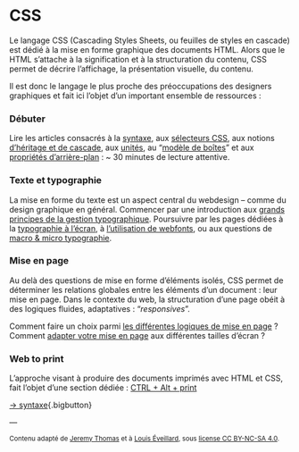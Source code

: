 # CSS

Le langage CSS (Cascading Styles Sheets, ou feuilles de styles en cascade) est dédié à la mise en forme graphique des documents HTML. Alors que le HTML s’attache à la signification et à la structuration du contenu, CSS permet de décrire l’affichage, la présentation visuelle, du contenu.

Il est donc le langage le plus proche des préoccupations des designers graphiques et fait ici l’objet d’un important ensemble de ressources :

### Débuter

Lire les articles consacrés à la [syntaxe](syntax), aux [sélecteurs CSS](selectors), aux  notions [d’héritage et de cascade](inheritance), aux [unités](units), au “[modèle de boîtes](box)” et aux [propriétés d’arrière-plan](background) : ~ 30 minutes de lecture attentive.

### Texte et typographie

La mise en forme du texte est un aspect central du webdesign – comme du design graphique en général. Commencer par une introduction aux [grands principes de la gestion typographique](text). Poursuivre par les pages dédiées à la [typographie à l’écran](../typo/), à [l’utilisation de webfonts](../typo/macromicro/), ou aux questions de [macro & micro typographie](../typo/macromicro/).

### Mise en page

Au delà des questions de mise en forme d’éléments isolés, CSS permet de déterminer les relations globales entre les éléments d’un document : leur mise en page. Dans le contexte du web, la structuration d’une page obéit à des logiques fluides, adaptatives : “*responsives*”.

Comment faire un choix parmi [les différentes logiques de mise en page](layout) ?    
Comment [adapter votre mise en page](../rwd) aux différentes tailles d’écran ?

### Web to print

L’approche visant à produire des documents imprimés avec HTML et CSS, fait l’objet d’une section dédiée : [CTRL + Alt + print](../ctrl-alt-print/)

[→ syntaxe](syntax/){.bigbutton}

—

<small>Contenu adapté de [Jeremy Thomas](https://marksheet.io) et à [Louis Éveillard](http://pca.louiseveillard.com/),  sous [license CC BY-NC-SA 4.0](https://creativecommons.org/licenses/by-nc-sa/4.0/). </small>
